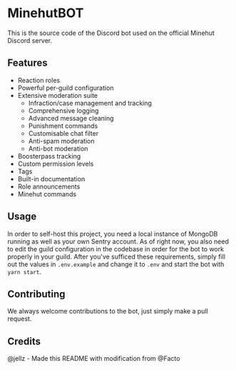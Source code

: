 # MinehutBOT

This is the source code of the Discord bot used on the official Minehut Discord server.

## Features

- Reaction roles
- Powerful per-guild configuration
- Extensive moderation suite
  - Infraction/case management and tracking
  - Comprehensive logging
  - Advanced message cleaning
  - Punishment commands
  - Customisable chat filter
  - Anti-spam moderation
  - Anti-bot moderation
- Boosterpass tracking
- Custom permission levels
- Tags
- Built-in documentation
- Role announcements
- Minehut commands

## Usage

In order to self-host this project, you need a local instance of MongoDB running as well as your own Sentry account. As of right now, you also need to edit the guild configuration in the codebase in order for the bot to work properly in your guild. After you've sufficed these requirements, simply fill out the values in `.env.example` and change it to `.env` and start the bot with `yarn start`.

## Contributing

We always welcome contributions to the bot, just simply make a pull request.

## Credits

@jellz - Made this README with modification from @Facto
